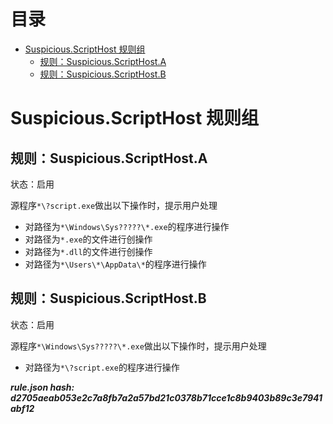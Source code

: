 



目录
==

* [Suspicious.ScriptHost 规则组](#suspiciousscripthost-)
	* [规则：Suspicious.ScriptHost.A](#suspiciousscripthosta)
	* [规则：Suspicious.ScriptHost.B](#suspiciousscripthostb)

# Suspicious.ScriptHost 规则组

## 规则：Suspicious.ScriptHost.A
  
状态：启用

源程序`*\?script.exe`做出以下操作时，提示用户处理
- 对路径为`*\Windows\Sys?????\*.exe`的程序进行操作
- 对路径为`*.exe`的文件进行创操作
- 对路径为`*.dll`的文件进行创操作
- 对路径为`*\Users\*\AppData\*`的程序进行操作

## 规则：Suspicious.ScriptHost.B
  
状态：启用

源程序`*\Windows\Sys?????\*.exe`做出以下操作时，提示用户处理
- 对路径为`*\?script.exe`的程序进行操作
  
***rule.json hash: d2705aeab053e2c7a8fb7a2a57bd21c0378b71cce1c8b9403b89c3e7941abf12***